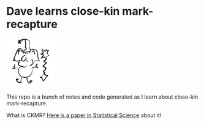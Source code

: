 Dave learns close-kin mark-recapture
====================================

![a genetics elf, they do the genetics](images/genetics_elf_small.png)

This repo is a bunch of notes and code generated as I learn about close-kin mark-recapture.

What is CKMR? [Here is a paper in Statistical Science](https://projecteuclid.org/euclid.ss/1464105042) about it!





